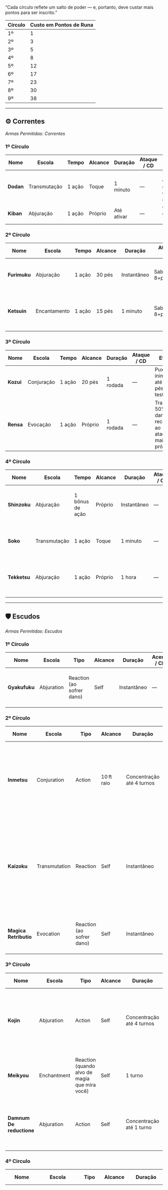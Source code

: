 “Cada círculo reflete um salto de poder — e, portanto, deve custar mais pontos para ser inscrito.”

| Círculo | Custo em Pontos de Runa |
| ------- | ----------------------- |
| 1º      | 1                       |
| 2º      | 3                       |
| 3º      | 5                       |
| 4º      | 8                       |
| 5º      | 12                      |
| 6º      | 17                      |
| 7º      | 23                      |
| 8º      | 30                      |
|9º|38|

---
## ⚙️ Correntes

_Armas Permitidas: Correntes_

### 1º Círculo

|Nome|Escola|Tempo|Alcance|Duração|Ataque / CD|Efeito|
|---|---|---|---|---|---|---|
|**Dodan**|Transmutação|1 ação|Toque|1 minuto|—|+1d4 de dano contundente em cada acerto.|
|**Kiban**|Abjuração|1 ação|Próprio|Até ativar|—|Crítico derruba alvo (prone).|

### 2º Círculo

|Nome|Escola|Tempo|Alcance|Duração|Ataque / CD|Efeito|
|---|---|---|---|---|---|---|
|**Furimuku**|Abjuração|1 ação|30 pés|Instantâneo|Sab CD 8+prof.+Car|1d6 perfurante a até 2 alvos numa linha.|
|**Ketsuin**|Encantamento|1 ação|15 pés|1 minuto|Sab CD 8+prof.+Car|Falha no CD: imobilizado pela corrente psíquica.|

### 3º Círculo

|Nome|Escola|Tempo|Alcance|Duração|Ataque / CD|Efeito|
|---|---|---|---|---|---|---|
|**Kozui**|Conjuração|1 ação|20 pés|1 rodada|—|Puxa inimigos até 10 pés sem teste.|
|**Rensa**|Evocação|1 ação|Próprio|1 rodada|—|Transfere 50% do dano recebido ao atacante mais próximo.|

### 4º Círculo

|Nome|Escola|Tempo|Alcance|Duração|Ataque / CD|Efeito|
|---|---|---|---|---|---|---|
|**Shinzoku**|Abjuração|1 bônus de ação|Próprio|Instantâneo|—|Compartilha metade do dano recebido entre você e um aliado.|
|**Soko**|Transmutação|1 ação|Toque|1 minuto|—|Redireciona um crítico recebido para quem escolher.|
|**Tekketsu**|Abjuração|1 ação|Próprio|1 hora|—|Concede resistência a perfurante e contundente +2 por 1 hora.|

---

## 🛡️ Escudos

_Armas Permitidas: Escudos_

### 1º Círculo

| Nome          | Escola     | Tipo                      | Alcance | Duração     | Acerto / CD | Dano / Efeito           | Descrição                                                 | Alvos      |
| ------------- | ---------- | ------------------------- | ------- | ----------- | ----------- | ----------------------- | ----------------------------------------------------------------- | ---------- |
| **Gyakufuku** | Abjuration | Reaction (ao sofrer dano) | Self    | Instantâneo | —           | Reflete 1d6 contundente | Ao sofrer dano, você reflete 1d6 de dano contundente ao atacante. | 1 atacante |

### 2º Círculo

| Nome                  | Escola        | Tipo                      | Alcance    | Duração                   | Acerto / CD                                   | Dano / Efeito                           | Descrição                                                                                                                                                           | Alvos                                                        |
| --------------------- | ------------- | ------------------------- | ---------- | ------------------------- | --------------------------------------------- | --------------------------------------- | --------------------------------------------------------------------------------------------------------------------------------------------------------------------------- | ------------------------------------------------------------ |
| **Inmetsu**           | Conjuration   | Action                    | 10 ft raio | Concentração até 4 turnos | —                                             | Vantagem em Furtividade dentro da névoa | Cria uma cortina de poeira em 10 ft de raio ao redor de você. Aliados dentro ganham vantagem em testes de Furtividade enquanto nela permanecerem.                           | Aliados na área                                              |
| **Kaizoku**           | Transmutation | Reaction                  | Self       | Instantâneo               | Sabedoria CD 8 + prof + CAR para o conjurador | —                                       | Ao usar o escudo para bloquear uma magia (sucesso no teste de resistência), você tenta “roubar” o efeito: o conjurador faz CD de Sabedoria; em falha, perde seu buff ativo. | 1 conjurador                                                 |
| **Magica Retributio** | Evocation     | Reaction (ao sofrer dano) | Self       | Instantâneo               | —                                             | —                                       | Ao sofrer dano, role 1d6. Você reflete esse valor em dano force ao atacante.                                                                                                | Runa ativada automaticamente; não exige CD nem concentração. |
### 3º Círculo

| Nome                     | Escola      | Tipo                                          | Alcance | Duração                   | Acerto / CD | Dano / Efeito          | Descrição                                                                                                                                    | Alvos                                                     |
| ------------------------ | ----------- | --------------------------------------------- | ------- | ------------------------- | ----------- | ---------------------- | ---------------------------------------------------------------------------------------------------------------------------------------------------- | --------------------------------------------------------- |
| **Kojin**                | Abjuration  | Action                                        | Self    | Concentração até 4 turnos | —           | +2 CA; empurra em 5 ft | Enquanto a runa durar, você ganha +2 de CA. Sempre que uma criatura parar próxima a você, você pode usar uma reação para empurrá-la 5 ft para longe. | Você; criaturas adjacentes                                |
| **Meikyou**              | Enchantment | Reaction (quando alvo de magia que mira você) | Self    | 1 turno                   | —           | Reflete feitiço único  | Quando for alvo de uma magia de projétil, você reflete automaticamente o projétil de volta ao lançador. _                                            | 1 conjurador                                              |
| **Damnum De reductione** | Abjuration  | Action                                        | Self    | Concentração até 1 turno  | —           | —                      | Você conjura uma barreira mágica. Até o fim da sua próxima rodada, todo dano que sofrer é reduzido pela metade.                                      | Exige Concentração; uso estratégico antes de sofrer dano. |
### 4º Círculo

| Nome                          | Escola        | Tipo                   | Alcance   | Duração                   | Acerto / CD | Dano / Efeito                                                                                              | Descrição                                                                                                                                                                                   | Alvos                            |
| ----------------------------- | ------------- | ---------------------- | --------- | ------------------------- | ----------- | ---------------------------------------------------------------------------------------------------------- | --------------------------------------------------------------------------------------------------------------------------------------------------------------------------------------------------- | -------------------------------- |
| **Raiten**                    | Evocation     | Action                 | Até 30 ft | 1 turno                   | —           |                                                                                                            | Conjura uma “Muralha Viva” de energia (5 ft × 30 ft × 5 ft) num espaço que toque o escudo. A muralha dura 1 turno e concede meia cobertura (escuro e obstruído), bloqueando linha de visão parcial. | Criaturas atravessando a muralha |
| **Soko**                      | Abjuration    | Action                 | Self      | 40 turnos                 | —           | Com este gesto, você fecha um portal mágico menor (até 10 ft de diâmetro) como se fosse uma chave mística. | Portal único                                                                                                                                                                                        |                                  |
| **Tekkai**                    | Abjuration    | Action                 | Self      | Concentração até 4 turnos | —           | Resistência a perfurante e contund                                                                         | Enquanto durar a runa, você recebe resistência a dano perfurante e contundente.                                                                                                                     | Você                             |
| **AC Conversion** **-Unica-** | Transmutation | Passive (sempre ativa) | —         | Permanente                |             |                                                                                                            | —        Passivamente, para cada ponto de CA acima de 10 que você possua, ganha **2 pontos de vida temporária** no início de cada combate.  Nenhum gasto de ação ou slot; não pode ser desligada.   |                                  |


---

## 🗡️ Espada De uma mão

_Armas Permitidas: Espadas Curtas_

### 1º Círculo

| Nome        | Escola        | Tipo                                        | Alcance       | Duração                   | Acerto / CD                               | Dano / Efeito                                                  | Descrição                                                                                                                                            | Alvos  |
| ----------- | ------------- | ------------------------------------------- | ------------- | ------------------------- | ----------------------------------------- | -------------------------------------------------------------- | ------------------------------------------------------------------------------------------------------------------------------------------------------------ | ------ |
| **Fractus** | Transmutation | Reaction (trigger: acerto com espada curta) | Corpo a corpo | Instantâneo               | —                                         | +1d4 perfurante; alvo sofre –1 CA até seu (Alvo) próximo turno | Após acertar um ataque com espada curta, você ativa a runa. Adiciona 1d4 de dano perfurante e força o alvo a ter –1 de CA até o início do seu próximo turno. | 1 alvo |
| **Gravem**  | Abjuration    | Action                                      | Toque         | Concentração até 4 turnos | Sabedoria CD 8 + prof + CAR para resistir | Desvantagem em ataques e salvamentos de Destreza               | Você toca o alvo, imbuindo-o de peso mental. Enquanto durar, ele sofre desvantagem em jogadas de ataque e testes de resistência de Destreza.                 | 1 alvo |

### 2º Círculo

| Nome        | Escola        | Tipo                                        | Alcance       | Duração                  | Acerto / CD                                  | Dano / Efeito                   | Descrição                                                                                                                                                   | Alvos                           |
| ----------- | ------------- | ------------------------------------------- | ------------- | ------------------------ | -------------------------------------------- | ------------------------------- | ----------------------------------------------------------------------------------------------------------------------------------------------------------- | ------------------------------- |
| **Ignivar** | Evocation     | Reaction (trigger: acerto com espada curta) | Até 15 ft     | Instantâneo              | —                                            | 1d6 fogo                        | Quando você acerta um inimigo com espada curta, ativa uma fagulha que salta para um segundo alvo a até 5 ft dele, causando 1d6 de dano de fogo.             | 1 alvo adicional dentro de 5 ft |
| **Lacera**  | Transmutation | Reaction (trigger: acerto com espada curta) | Corpo a corpo | Até estancar ou 4 turnos | Constituição CD 8 + prof + CON para estancar | Sangramento: 1d4 cortante/turno | Ao acertar, o alvo sofre sangramento: no fim de cada turno, faz CD ou toma 1d4 de dano cortante até usar ação para estancar (Teste de Sabedoria DC 8+prof). | 1 alvo                          |

### 3º Círculo

| Nome         | Escola     | Tipo   | Alcance        | Duração                   | Acerto / CD                                | Dano / Efeito | Descrição                                                                                                                                        | Alvos            |
| ------------ | ---------- | ------ | -------------- | ------------------------- | ------------------------------------------ | ------------- | -------------------------------------------------------------------------------------------------------------------------------------------------------- | ---------------- |
| **Sibilum**  | Illusion   | Action | 30 ft em linha | 1 turno                   | Sabedoria CD 8 + prof + CAR para o 2º alvo | 1d4 cortante  | Você executa um golpe ilusório: atinge o alvo primário normalmente e um segundo alvo em linha reta dentro de 15 ft faz CD ou sofre 1d4 de dano cortante. | 2 alvos em linha |
| **Tenebris** | Abjuration | Action | Self           | Concentração até 4 turnos | —                                          | —             | Sua espada torna‑se invisível até seu próximo ataque bem‑sucedido. Quando você atinge, a lâmina reaparece e causa normal + efeito surpresa.              | Você             |

### 4º Círculo

| Nome       | Escola     | Tipo                                   | Alcance | Duração     | Acerto / CD                               | Dano / Efeito                                  | Descrição                                                                                                                                                                | Alvos              |
| ---------- | ---------- | -------------------------------------- | ------- | ----------- | ----------------------------------------- | ---------------------------------------------- | -------------------------------------------------------------------------------------------------------------------------------------------------------------------------------- | ------------------ |
| **Vindex** | Abjuration | Reaction (quando um aliado sofre dano) | 5 ft    | Instantâneo | Sabedoria CD 8 + prof + CAR para o aliado | Redireciona metade do dano do aliado para você | Quando um aliado a até 5 ft sofre dano, você pode usar sua reação; o aliado faz CD ou não; em sucesso redireciona metade do dano para você, em falha redireciona integralmente.  | 1 aliado adjacente |

---

## ⚔️ Espada Longa

_Armas Permitidas: Espadas Longas_

### 1º Círculo

| Nome         | Escola       | Tipo         | Alcance       | Duração                   | Armas Permitidas | Acerto / CD | Dano / Efeito                              | Descrição & Ajuste                                                                                                                                                       | Alvos |
| ------------ | ------------ | ------------ | ------------- | ------------------------- | ---------------- | ----------- | ------------------------------------------ | ------------------------------------------------------------------------------------------------------------------------------------------------------------------------ | ----- |
| **Aeternum** | Abjuração    | Action       | Corpo a corpo | Concentração até 4 turnos | Espada longa     | —           | Arma indestrutível; +1 perf.               | Sua espada torna‑se imune a danos e desgaste. Além disso, você ganha +1 de dano perfurante.                                                                              | Você  |
| **Audax**    | Transmutação | Bonus Action | Corpo a corpo | 1 turno                   | Espada longa     | —           | +2 em jogadas de ataque; –1 em furtividade | Você imbuí sua lâmina com coragem feroz: recebe +2 nos ataques corpo a corpo com esta espada até o fim do turno, mas sofre –1 em testes de Furtividade no mesmo período. | Você  |

### 2º Círculo

| Nome       | Escola    | Tipo     | Alcance       | Duração     | Armas Permitidas | Acerto / CD                                | Dano / Efeito                 | Descrição & Ajuste                                                                                                                                                                           | Alvos                       |
| ---------- | --------- | -------- | ------------- | ----------- | ---------------- | ------------------------------------------ | ----------------------------- | -------------------------------------------------------------------------------------------------------------------------------------------------------------------------------------------- | --------------------------- |
| **Fulgor** | Evocation | Action   | 30 ft         | Instantâneo | Espada longa     | Constituição CD 8 + prof + CON para metade | 2d6 radiante em área de 10 ft | Uma explosão luminosa em um raio de 10 ft centrado onde escolher. Cada criatura faz CD; falha sofre 2d6 radiante, sucesso metade.                                                            | Criaturas na área           |
| **Messor** | Evocation | Reaction | Corpo a corpo | Instantâneo | Espada longa     | Destreza CD 8 + prof + DES para metade     | 1d6 cortante (onda de choque) | Se seu ataque reduz um alvo a 0 PV, em vez de morte instantânea, ele cai normalmente e em seguida emana uma onda de choque de 10 ft de raio. Falha no CD sofre 1d6 cortante, sucesso metade. | Criaturas num raio de 10 ft |

### 3º Círculo

| Nome       | Escola     | Tipo   | Alcance | Duração                   | Armas Permitidas | Acerto / CD                               | Dano / Efeito             | Descrição & Ajuste                                                                                                                                      | Alvos                   |
| ---------- | ---------- | ------ | ------- | ------------------------- | ---------------- | ----------------------------------------- | ------------------------- | ------------------------------------------------------------------------------------------------------------------------------------------------------- | ----------------------- |
| **Ruptum** | Conjuração | Action | 15 ft   | Instantâneo               | Espada longa     | Força CD 8 + prof + FOR para metade/prone | —                         | Você golpeia o chão criando uma fenda de 15 ft de comprimento (largura 5 ft). Cada criatura na linha faz CD; falha fica prone, sucesso permanece de pé. | Criaturas na linha      |
| **Umbra**  | Illusion   | Action | 30 ft   | Concentração até 4 turnos | Espada longa     | —                                         | +1d4 necrótico por acerto | Você envolve sua lâmina em sombras vivas. Enquanto durar, seus ataques corpo a corpo com esta espada causam +1d4 de dano necrótico adicional.           | Você (próximos ataques) |

### 4º Círculo

| Nome      | Escola        | Tipo         | Alcance       | Duração                   | Armas Permitidas | Acerto / CD | Dano / Efeito                                             | Descrição & Ajuste                                                                                                                                                       | Alvos |
| --------- | ------------- | ------------ | ------------- | ------------------------- | ---------------- | ----------- | --------------------------------------------------------- | ------------------------------------------------------------------------------------------------------------------------------------------------------------------------ | ----- |
| **Velox** | Transmutation | Bonus Action | Self          | 1 turno                   | Espada longa     | —           | +10 ft deslocamento; 1 ataque adicional como reação       | Você se move com urgência sobrenatural: até o fim do turno, sua velocidade aumenta em 10 ft e você pode fazer um ataque corpo a corpo adicional usando sua reação.       | Você  |
| **Vires** | Abjuration    | Action       | Corpo a corpo | Concentração até 4 turnos | Espada longa     | —           | Críticos causam dano perfurante adicional igual ao normal | Enquanto a runa durar, sempre que você acertar um acerto crítico com esta espada longa, ele causa o dano perfurante normal duas vezes (triplica-se os dados de lâmina).  | Você  |

---

## 🔪 Facas

_Armas Permitidas: Facas_

### 1º Círculo

| Nome          | Escola        | Tipo                  | Alcance       | Duração     | Acerto / CD                               | Dano / Efeito                      | Descrição                                                                      | Alvos  |
| ------------- | ------------- | --------------------- | ------------- | ----------- | ----------------------------------------- | ---------------------------------- | ------------------------------------------------------------------------------ | ------ |
| **Dræpa**     | Abjuration    | Reaction (ao atingir) | Corpo a corpo | Instantâneo | —                                         | Ataque furtivo sem revelar posição | Ao acertar com a faca, você permanece oculto (como se tivesse usado Hide).     | Você   |
| **Fukan**     | Abjuration    | Action                | Corpo a corpo | 1 turno     | Sabedoria CD 8 + prof + CAR para resistir | —                                  | O alvo fica incapaz de emitir sons vocais até o fim do próximo turno. _(versão | 1 alvo |
| **Kora**      | Transmutation | Bonus Action          | Corpo-a-corpo | 1 turno     | —                                         | **vantagem**.                      | Seu próximo ataque com faca tem vantagem para acertar                          | 1 alvo |
| **Shinketsu** | Abjuration    | Bonus Action          | Corpo-a-corpo | 1 turno     | —                                         | 1d10                               | Seu próximo dano de faca dentro desse turnocausa **1d10 de dano** adicional.   | 1 alvo |

### 2º Círculo

| Nome       | Escola        | Tipo   | Alcance       | Duração                   | Acerto / CD                               | Dano / Efeito | Descrição                                                                                                   | Alvos  |
| ---------- | ------------- | ------ | ------------- | ------------------------- | ----------------------------------------- | ------------- | ------------------------------------------------------------------------------------------------------------------- | ------ |
| **Kora**   | Transmutation | Action | Corpo a corpo | Concentração até 4 turnos | —                                         | Reduz CA em 1 | Ao atingir, você impõe uma fratura mística: o alvo sofre –1 na CA até o fim do combate ou até usar ação para curar. | 1 alvo |
| **Myrkra** | Illusion      | Action | 15 ft         | 1 turno                   | Sabedoria CD 8 + prof + CAR para resistir | +2 de CA      | Cria uma ilusão perturbadora ao redor do alvo: enquanto acreditar na ilusão, ele ganha +2 de CA neste turno.        | 1 alvo |

### 3º Círculo

| Nome         | Escola    | Tipo                  | Alcance        | Duração      | Acerto / CD                               | Dano / Efeito                | Descrição                                                                                                                                                     | Alvos                   |
| ------------ | --------- | --------------------- | -------------- | ------------ | ----------------------------------------- | ---------------------------- | ------------------------------------------------------------------------------------------------------------------------------------------------------------- | ----------------------- |
| **Nensho**   | Evocation | Reaction (ao atingir) | Corpo a corpo  | Até extinção | Destreza CD 8 + prof + DES para extinguir | 1d4 fogo/turno até extinguir | Ao acertar a faca, você incendeia o alvo: ele sofre 1d4 de dano de fogo no final de cada turno até usar ação para extinguir (Teste de Destreza DC 8+prof).    | Você escolhe até 1 alvo |
| **Sazanami** | Evocation | Action                | 20 ft em linha | Instantâneo  | Destreza CD 8 + prof + DES para metade    | 1d6 cortante por alvo        | Lança um projétil rúnico em linha de 20 ft (largura 5 ft). Ele atinge o primeiro alvo e ricocheteia para até mais 2, causando 1d6 de dano cortante limitado)_ | Até 3 alvos em linha    |

### 4º Círculo

| Nome          | Escola     | Tipo                         | Alcance       | Duração     | Acerto / CD                                  | Dano / Efeito                   | Descrição                                                                                                                                             | Alvos            |
| ------------- | ---------- | ---------------------------- | ------------- | ----------- | -------------------------------------------- | ------------------------------- | ------------------------------------------------------------------------------------------------------------------------------------------------------------- | ---------------- |
| **Shinketsu** | Abjuration | Reaction (ao obter crítico)  | Corpo a corpo | 1 turno     | Constituição CD 8 + prof + CON para resistir | —                               | Quando você acerta um crítico, o alvo faz CD ou fica paralisado até o fim do seu próximo turno.                                                               | 1 alvo           |


---

## ✂️ Facas Duplas

_Armas Permitidas: Facas Duplas_

### 1º Círculo

|Nome|Escola|Tempo|Alcance|Duração|Ataque / CD|Efeito|
|---|---|---|---|---|---|---|
|**Aetheris**|Evocação|1 ação|15 pés|Instantâneo|—|Vapor Letal: causa 1d4 de dano cortante a até 3 alvos.|
|**Cruor**|Abjuração|1 ação|Corpo a corpo|1 rodada|—|Sifão de Sangue: regenera 1 PV por 2 pontos de dano infligido (máx 5).|

### 2º Círculo

|Nome|Escola|Tempo|Alcance|Duração|Ataque / CD|Efeito|
|---|---|---|---|---|---|---|
|**Fissura**|Transmutação|1 ação|10 pés|Instantâneo|—|Racha Vontades: falha no Sab CD sofre 1d6 de dano psíquico e desvantagem em ataques.|
|**Reflexus**|Abjuração|1 ação|5 pés|1 minuto|—|Espelho Intencional: reflete metade do dano mágico recebido de volta ao conjurador.|

### 3º Círculo

|Nome|Escola|Tempo|Alcance|Duração|Ataque / CD|Efeito|
|---|---|---|---|---|---|---|
|**Insania**|Encantamento|1 ação|Corpo a corpo|1 rodada|Sab CD 8+prof.+Car|Grito Interior: alvo sofre medo e 1d4 de dano psíquico toda vez que agir.|
|**Umbra**|Ilusão|1 ação|15 pés|1 minuto|Sab CD 8+prof.+Car|Sombra Dupla: clones sombrios causam 1d4 de dano necrótico ao atacar com você.|

### 4º Círculo

|Nome|Escola|Tempo|Alcance|Duração|Ataque / CD|Efeito|
|---|---|---|---|---|---|---|
|**Velox**|Transmutação|1 bônus|Próprio|1 rodada|—|Vento Cortante: +10 pés deslocamento; primeiro ataque atinge dois alvos adjacentes.|

---

## 🎯 Fuzil de Precisão

_Armas Permitidas: Fuzis de Precisão_

### 1º Círculo

| Nome      | Escola     | Tipo   | Alcance | Duração | Acerto / CD | Dano / Efeito                 | Descrição                                                                  | Alvos  |
| --------- | ---------- | ------ | ------- | ------- | ----------- | ----------------------------- | ---------------------------------------------------------------------------------- | ------ |
| **Augna** | Abjuration | Action | 120 ft  | 1 turno | —           | Ignora cobertura leve e média | Você mira através de obstáculos menores. Seu ataque ignora cobertura leve e média. | 1 alvo |

### 2º Círculo

| Nome          | Escola     | Tipo   | Alcance     | Duração     | Acerto / CD                                            | Dano / Efeito              | Descrição                                                                                                                          | Alvos                |
| ------------- | ---------- | ------ | ----------- | ----------- | ------------------------------------------------------ | -------------------------- | ------------------------------------------------------------------------------------------------------------------------------------------ | -------------------- |
| **Djúprautt** | Necromancy | Action | 60 ft       | 1 turno     | —                                                      | +1d4 perfurante + necrotic | Ao atingir, a bala drena a essência vital: além do dano normal, acresce 1d4 de dano necrotic.                                              | 1 alvo               |
| **Fjall**     | Evocation  | Action | 90 ft linha | Instantâneo | Destreza CD 8 + prof + CAR para metade do segundo alvo | Metade do dano principal   | Um disparo perfurante ricocheteia: atinge o alvo primário normalmente e um segundo alvo na linha até 90 ft faz CD ou sofre metade do dano. | Até 2 alvos na linha |

### 3º Círculo

| Nome       | Escola        | Tipo   | Alcance | Duração                   | Acerto / CD                                 | Dano / Efeito                       | Descrição                                                                                                                                                                               | Alvos  |
| ---------- | ------------- | ------ | ------- | ------------------------- | ------------------------------------------- | ----------------------------------- | --------------------------------------------------------------------------------------------------------------------------------------------------------------------------------------- | ------ |
| **Frysta** | Transmutation | Action | 60 ft   | 1 turno                   | Constituição CD 8 + prof + CAR para sucesso | 1d6 cold + paralisado (falha)       | Você dispara um projétil congelante. Falha no CD, sofre 1d6 cold e fica paralisado até o fim do próximo turno; sucesso sofre metade do dano e não paralisa.                             | 1 alvo |
| **Glòfar** | Abjuration    | Action | 30 ft   | Concentração até 4 turnos | —                                           | -1d4 em salvamentos contra controle | Marca a alma do alvo: enquanto durar a concentração, sempre que ele fizer um teste de resistência contra efeitos de controle (paralisia, medo etc.), rolhe 1d4 e subtraia do resultado. | 1 alvo |

### 4º Círculo

| Nome        | Escola    | Tipo   | Alcance | Duração     | Acerto / CD | Dano / Efeito                  | Descrição                                                                               | Alvos  |
| ----------- | --------- | ------ | ------- | ----------- | ----------- | ------------------------------ | ----------------------------------------------------------------------------------------------- | ------ |
| **Stjarna** | Evocation | Action | 120 ft  | Instantâneo | —           | 2d6 radiant (ignora cobertura) | Um disparo de luz pura irradia do cano. Causa 2d6 de dano radiant e ignora qualquer cobertura.  | 1 alvo |

---

## ﾒ Katana

_Armas Permitidas: Katanas_

### 1º Círculo

|Nome|Escola|Tempo|Alcance|Duração|Ataque / CD|Efeito|
|---|---|---|---|---|---|---|
|**Akari**|Evocação|1 ação|Corpo a corpo|Instantâneo|—|Cegueira por 1 rodada (falha no Con CD).|
|**Fushin**|Transmutação|1 ação|Corpo a corpo|1 rodada|—|Elemental aleatório: +1d4 de dano de fogo/frio/perfurante.|

### 2º Círculo

|Nome|Escola|Tempo|Alcance|Duração|Ataque / CD|Efeito|
|---|---|---|---|---|---|---|
|**Kagetsu**|Ilusão|1 ação|30 pés|1 rodada|Sab CD 8+prof.+Car|Duplica imagem: inimigos atacam a ilusão (falha no CD).|
|**Kurai**|Abjuração|1 ação|Corpo a corpo|1 minuto|—|Invisibilidade até o próximo ataque.|

### 3º Círculo

|Nome|Escola|Tempo|Alcance|Duração|Ataque / CD|Efeito|
|---|---|---|---|---|---|---|
|**Mugen**|Abjuração|1 bônus|Próprio|1 rodada|—|Dura indefinidamente: arma nunca quebra e causa +1d4 perfurante.|
|**Yurei**|Ilusão|1 ação|30 pés|1 rodada|—|Teleporta você 5 pés atrás do alvo após o ataque, causando 1d6 necrótico.|

### 4º Círculo

|Nome|Escola|Tempo|Alcance|Duração|Ataque / CD|Efeito|
|---|---|---|---|---|---|---|
|**Shiori**|Abjuração|Reação|5 pés|Instantâneo|—|Contra-ataque silencioso e não provoca reação de outros inimigos.|
|**Tetsu**|Abjuração|1 ação|Corpo a corpo|1 minuto|—|Resistência a perfurante e contundente por 1 minuto.|

---

## 🔫 Espingardas

_Armas Permitidas: Espingardas_

### 1º Círculo

|Nome|Escola|Tempo|Alcance|Duração|Ataque / CD|Efeito|
|---|---|---|---|---|---|---|
|**Bruma**|Evocação|1 ação|30 pés|1 rodada|—|Dispara cartucho etéreo: névoa encobre área de 10 pés, concedendo vantagem em Furtividade.|
|**Tremor**|Transmutação|1 ação|15 pés raio|Instantâneo|—|Disparo concussivo: inimigos na área sofrem 1d6 de dano contundente e devem passar em Con CD 8+prof.+Car para não cair prone.|

### 2º Círculo

|Nome|Escola|Tempo|Alcance|Duração|Ataque / CD|Efeito|
|---|---|---|---|---|---|---|
|**Chama Viva**|Evocação|1 ação|25 pés|Instantâneo|—|Cartucho flamejante causa 2d6 de dano de fogo em cone de 15 pés.|
|**Ricochete**|Ilusão|1 ação|60 pés|Instantâneo|—|Projétil fantasmal ricocheteia em até 2 alvos adicionais, causando 1d6 perfurante cada.|

### 3º Círculo

|Nome|Escola|Tempo|Alcance|Duração|Ataque / CD|Efeito|
|---|---|---|---|---|---|---|
|**Carga Rápida**|Abjuração|Bônus|Próprio|1 rodada|—|Recarrega a espingarda como ação bônus e concede +2 em ataque desse disparo.|
|**Ondulação**|Transmutação|1 ação|30 pés|1 rodada|—|Dispara tiro em ondas: inimigos numa linha de 30 pés sofrem 2d4 de dano perfurante e são empurrados 5 pés.|

### 4º Círculo

|Nome|Escola|Tempo|Alcance|Duração|Ataque / CD|Efeito|
|---|---|---|---|---|---|---|
|**Estouro**|Evocação|1 ação|10 pés bola|Instantâneo|Constituição CD 8+prof.+Car|Disparo explosivo: 3d6 de dano concussão em bola de 10 pés (metade no sucesso do CD).|
|**Vórtice**|Conjuração|1 ação|20 pés|1 rodada|—|Cartucho gravitacional: cria vórtice que prende inimigos (Força CD 8+prof.+Car para escapar).|

---

## 🪓 Machados Duplos

_Armas Permitidas: Machados Duplos_

### 1º Círculo

| Nome          | Escola    | Tempo        | Alcance       | Duração     | Ataque / CD              | Efeito                                                                  |
| ------------- | --------- | ------------ | ------------- | ----------- | ------------------------ | ----------------------------------------------------------------------- |
| **Estilhaço** | Evocação  | 1 ação bônus | Corpo a corpo | Instantâneo | —                        | Cada acerto gera fragmentos cortantes: +1d4 de dano cortante adicional. |
| **Brado**     | Abjuração | 1 ação       | 10 pés raio   | 1 rodada    | Sabedoria CD 8+prof.+Car | Grito retumba: falha no CD fica amedrontado por 1 rodada.               |

### 2º Círculo

|Nome|Escola|Tempo|Alcance|Duração|Ataque / CD|Efeito|
|---|---|---|---|---|---|---|
|**Colosso**|Transmutação|1 ação|Corpo a corpo|Instantâneo|—|Acerto derruba alvo e causa 1d6 de dano contundente adicional.|
|**Marés**|Evocação|1 ação|15 pés em cone|Instantâneo|—|Varre inimigos: cone de 15 pés causa 2d4 de dano perfurante e empurra 5 pés.|

### 3º Círculo

| Nome        | Escola     | Tempo  | Alcance     | Duração  | Ataque / CD | Efeito                                                                                |
| ----------- | ---------- | ------ | ----------- | -------- | ----------- | ------------------------------------------------------------------------------------- |
| **Ciclone** | Conjuração | 1 ação | 10 pés raio | 1 rodada | —           | Cria redemoinho giratório: inimigos presos sofrem 1d4 de dano contundente por rodada. |
| **Forja**   | Abjuração  | Bônus  | Próprio     | 1 minuto | —           | Confere +1 de dano perfurante e +1 de CA enquanto empunhar os machados.               |

### 4º Círculo

|Nome|Escola|Tempo|Alcance|Duração|Ataque / CD|Efeito|
|---|---|---|---|---|---|---|
|**Impacto**|Evocação|1 ação|20 pés linha|Instantâneo|—|Linha de impacto: 3d6 de dano contundente em linha de 20 pés (falha no CD de Destreza para metade).|
|**Titã**|Transmutação|1 ação|Corpo a corpo|1 rodada|—|Ganha tamanho Grande: vantagem em testes de Força e +1d6 de dano perfurante, desvantagem em Furtividade.|

---

## 🪓 Machados Pesados

_Armas Permitidas: Machados Pesados_

### 1º Círculo

|Nome|Escola|Tempo|Alcance|Duração|Ataque / CD|Efeito|
|---|---|---|---|---|---|---|
|**Queda**|Evocação|1 ação|Corpo a corpo|Instantâneo|—|Acerto cai como martelo: +1d6 de dano contundente e alvo fica prone em 5 pés.|
|**Eco**|Ilusão|1 ação|30 pés|1 rodada|Sabedoria CD 8+prof.+Car|Impacto ecoa no local: falha no CD sofre desvantagem em iniciativa e ataques.|

### 2º Círculo

|Nome|Escola|Tempo|Alcance|Duração|Ataque / CD|Efeito|
|---|---|---|---|---|---|---|
|**Fenda**|Conjuração|1 ação|15 pés|Instantâneo|—|Abre sulco no chão: alvo falha no Força CD é aprisionado (restrito) e recebe 2d4 de dano perfurante.|
|**Titânico**|Transmutação|1 ação|Próprio|1 minuto|—|+2 de dano contundente e vantagem em salvamentos de resistência contra atordoamento.|

### 3º Círculo

|Nome|Escola|Tempo|Alcance|Duração|Ataque / CD|Efeito|
|---|---|---|---|---|---|---|
|**Ressonância**|Evocação|1 ação|Corpo a corpo|1 rodada|—|Cada ataque atinge até 2 alvos adjacentes com 1d4 de dano concussão.|
|**Chama Negra**|Evocação|1 ação|30 pés|Instantâneo|—|Gera chama negra no impacto: 2d6 de dano de fogo negro em área de 5 pés.|

### 4º Círculo

|Nome|Escola|Tempo|Alcance|Duração|Ataque / CD|Efeito|
|---|---|---|---|---|---|---|
|**Terremoto**|Conjuração|1 ação|20 pés raio|Instantâneo|Constituição CD 8+prof.+Car|Abala terreno: 3d6 de dano contundente e alvo falho no CD cai prone.|
|**Colosso**|Transmutação|1 bônus|Próprio|1 rodada|—|Ganha tamanho Colossal: +2 de dano perfurante e +10 pés deslocamento, desvantagem em Furtividade.|

---

## 🔫 Revólver

_Armas Permitidas: Revólveres_

### 1º Círculo

|Nome|Escola|Tempo|Alcance|Duração|Ataque / CD|Efeito|
|---|---|---|---|---|---|---|
|**Estouro**|Evocação|1 ação|30 pés|Instantâneo|—|Cartucho retentor: seu próximo disparo causa +1d4 de dano concussão e atordoa (Con CD falha).|
|**Foco**|Abjuração|1 ação|Corpo a corpo|1 rodada|—|Mira precisa: vantagem no próximo ataque com revólver.|

### 2º Círculo

|Nome|Escola|Tempo|Alcance|Duração|Ataque / CD|Efeito|
|---|---|---|---|---|---|---|
|**Chumbo**|Transmutação|1 ação|60 pés|Instantâneo|—|Padrão de chumbo: número de projéteis dobra, cada um causa 1d4 perfurante.|
|**Eco**|Ilusão|1 ação|60 pés|1 rodada|Sabedoria CD 8+prof.+Car|Disparo fantasma: cria eco que causa 1d4 de dano psíquico no atingido e no alvo vizinho.|

### 3º Círculo

|Nome|Escola|Tempo|Alcance|Duração|Ataque / CD|Efeito|
|---|---|---|---|---|---|---|
|**Ricochete**|Evocação|1 ação|90 pés|Instantâneo|—|Projétil ricocheteia em até 3 alvos diferentes, causando 1d6 de dano perfurante cada.|
|**Vigor**|Abjuração|Bônus|Próprio|1 rodada|—|Recupera 1d6 de munição mágica perdida e concede +1 de dano em cada disparo neste turno.|

### 4º Círculo

|Nome|Escola|Tempo|Alcance|Duração|Ataque / CD|Efeito|
|---|---|---|---|---|---|---|
|**Estrela**|Evocação|1 ação|120 pés|Instantâneo|—|Disparo estelar: 3d6 de dano radiante, ignora cobertura; falha em Destreza CD para metade.|
|**Fúria**|Transmutação|1 ação|Próprio|1 minuto|—|Gatilho ardente: toda rodada em que atacar, causa +1d4 de dano de fogo adicional.|

---


## 🤺 Rapieira

### 1º Círculo

| Nome                  | Escola        | Tempo        | Alcance       | Duração     | Acerto / CD                                  | Efeito                                                                                                                    |
| --------------------- | ------------- | ------------ | ------------- | ----------- | -------------------------------------------- | ------------------------------------------------------------------------------------------------------------------------- |
| **Agulha Veloz**      | Transmutation | 1 ataque     | Corpo a corpo | Instantâneo | —                                            | Seu próximo ataque com rapieira ganha +1d4 perfurante.                                                                    |
| **Estocada Fantasma** | Illusion      | Bônus Action | Próprio       | 1 turno     | Sabedoria CD 8 + prof + CAR para resistir    | Você executa uma estocada ilusória: o alvo faz CD ou sofre 1d4 cortante e não pode reagir até o fim do seu próximo turno. |
| **Sangria Sílica**    | Necromancy    | Reaction     | Próprio       | 1 turno     | Constituição CD 8 + prof + CAR para estancar | Ao acertar, o alvo sangra: sofre 1 PV de dano perfurante no fim de cada turno até usar ação para estancar                 |
| **Fio de Seda**       | Conjuration   | 1 ação       | Self (15 ft)  | 1 turno     | —                                            | Cria um fio fino de seda: área de 15 ft em linha; criaturas atravessando sofrem 1d4 de dano cortante.                     |

---

### 2º Círculo

| Nome                    | Escola        | Tempo    | Alcance        | Duração                   | Acerto / CD                                  | Efeito                                                                                                                                      |
| ----------------------- | ------------- | -------- | -------------- | ------------------------- | -------------------------------------------- | ------------------------------------------------------------------------------------------------------------------------------------------- |
| **Dança Letal**         | Transmutation | 1 ação   | Self (10 ft)   | Concentração até 4 turnos | —                                            | Você faz até 3 ataques de rapieira com +1 de bônus em cada, mas não pode se mover até o fim da ação.                                        |
| **Refúgio de Seda**     | Abjuration    | Reaction | Self (5 ft)    | 1 turno                   | —                                            | Ao ser atingido, você invoca um escudo de seda que lhe concede +2 CA até o fim do turno.                                                    |
| **Estocada Dupla**      | Evocation     | 1 ação   | 15 ft em linha | Instantâneo               | —                                            | Você dispara duas lâminas velozes: dois alvos em linha até 15 ft recebem seu ataque de rapieira normalmente.                                |
| **Perfuração Venenosa** | Transmutation | 1 ação   | Corpo a corpo  | 4 turnos                  | Constituição CD 8 + prof + CAR para resistir | Você imbuí a lâmina com veneno mágico; acerto causa +1d4 de dano venenoso e o alvo faz o CD ou sofre desvantagem em salvar de Constituição. |

---

### 3º Círculo

| Nome                 | Escola        | Tempo        | Alcance     | Duração                   | Acerto / CD | Efeito                                                                                                                                 |
| -------------------- | ------------- | ------------ | ----------- | ------------------------- | ----------- | -------------------------------------------------------------------------------------------------------------------------------------- |
| **Arpão de Seda**    | Conjuration   | 1 ação       | 30 ft linha | Instantâneo               | —           | Lança um arpão de seda que puxa o primeiro alvo em até 10 ft até você e causa 1d6 perfurante.                                          |
| **Manto de Agulhas** | Abjuration    | Bônus Action | Self (5 ft) | Concentração até 4 turnos | —           | Enquanto durar, qualquer criatura que te ataque corpo a corpo sofre 1d4 cortante.                                                      |
| **Salto Ágil**       | Transmutation | Action       | Self        | 1 turno                   | —           | Você usa o fio de seda para se lançar: até 30 ft de deslocamento como parte da ação, podendo atravessar espaços ocupados.              |
| **Lâmina Suspensa**  | Enchantment   | Reaction     | Self        | 1 turno                   | —           | Quando um inimigo falha ao te atacar, você pode usar a rapieira suspensa em um fio para atacar de volta: 1d6 cortante sem gastar ação. |

---

### 4º Círculo
